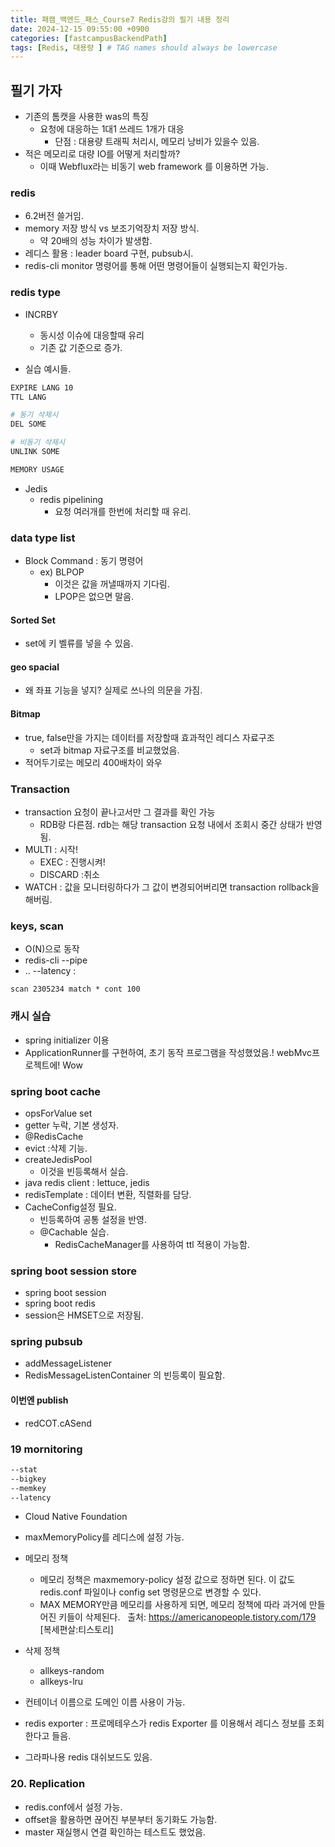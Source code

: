 ```yaml
---
title: 패캠_백엔드_패스_Course7 Redis강의 필기 내용 정리
date: 2024-12-15 09:55:00 +0900
categories: [fastcampusBackendPath]
tags: [Redis, 대용량 ] # TAG names should always be lowercase
---
```


## 필기 가자
* 기존의 톰캣을 사용한 was의 특징
  * 요청에 대응하는 1대1 쓰레드 1개가 대응
    * 단점 : 대용량 트래픽 처리시, 메모리 낭비가 있을수 있음.
* 적은 메모리로 대량 IO를 어떻게 처리할까?
  * 이때 Webflux라는 비동기 web framework 를 이용하면 가능.

### redis
* 6.2버전 쓸거임.
* memory 저장 방식 vs 보조기억장치 저장 방식.
  * 약 20배의 성능 차이가 발생함.
* 레디스 활용 : leader board 구현, pubsub시.
* redis-cli monitor 명령어를 통해 어떤 명령어들이 실행되는지 확인가능.

### redis type
* INCRBY
  * 동시성 이슈에 대응할때 유리
  * 기존 값 기준으로 증가.

* 실습 예시들.
```sh
EXPIRE LANG 10
TTL LANG

# 동기 삭제시
DEL SOME

# 비동기 삭제시
UNLINK SOME

MEMORY USAGE

```

* Jedis
  * redis pipelining
    * 요청 여러개를 한번에 처리할 때 유리.

### data type list
* Block Command : 동기 명령어
  * ex) BLPOP
    * 이것은 값을 꺼낼때까지 기다림.
    * LPOP은 없으면 말음.

#### Sorted Set
* set에 키 벨류를 넣을 수 있음.

#### geo spacial
* 왜 좌표 기능을 넣지? 실제로 쓰나의 의문을 가짐.

#### Bitmap
* true, false만을 가지는 데이터를 저장할때 효과적인 레디스 자료구조
  * set과 bitmap 자료구조를 비교했었음.
* 적어두기로는 메모리 400배차이 와우

### Transaction
* transaction 요청이 끝나고서만 그 결과를 확인 가능
  * RDB랑 다른점. rdb는 해당 transaction 요청 내에서 조회시 중간 상태가 반영됨.
* MULTI : 시작!
  * EXEC : 진행시켜!
  * DISCARD :취소
* WATCH : 값을 모니터링하다가 그 값이 변경되어버리면 transaction rollback을 해버림.

### keys, scan
* O(N)으로 동작
* redis-cli --pipe
* .. --latency :
```
scan 2305234 match * cont 100
```

### 캐시 실습
* spring initializer 이용
* ApplicationRunner를 구현하여, 초기 동작 프로그램을 작성했었음.! webMvc프로젝트에! Wow

### spring boot cache
* opsForValue set
* getter 누락, 기본 생성자.
* @RedisCache
* evict :삭제 기능.
* createJedisPool
  * 이것을 빈등록해서 실습.
* java redis client : lettuce, jedis
* redisTemplate : 데이터 변환, 직렬화를 담당.
* CacheConfig설정 필요.
  * 빈등록하여 공통 설정을 반영.
  * @Cachable 실습.
    * RedisCacheManager를 사용하여 ttl 적용이 가능함.


### spring boot session store
* spring boot session
* spring boot redis
* session은 HMSET으로 저장됨.

### spring pubsub
* addMessageListener
* RedisMessageListenContainer 의 빈등록이 필요함.
#### 이번엔 publish
* redCOT.cASend

### 19 mornitoring
```sh
--stat
--bigkey
--memkey
--latency
```
* Cloud Native Foundation
* maxMemoryPolicy를 레디스에 설정 가능.

* 메모리 정책 
  * 메모리 정책은 maxmemory-policy 설정 값으로 정하면 된다. 이 값도 redis.conf 파일이나 config set 명령문으로 변경할 수 있다. 
  * MAX MEMORY만큼 메모리를 사용하게 되면, 메모리 정책에 따라 과거에 만들어진 키들이 삭제된다.  
출처: https://americanopeople.tistory.com/179 [복세편살:티스토리]
* 삭제 정책
  * allkeys-random
  * allkeys-lru
* 컨테이너 이름으로 도메인 이름 사용이 가능.
* redis exporter : 프로메테우스가 redis Exporter 를 이용해서 레디스 정보를 조회한다고 들음.
*  그라파나용 redis 대쉬보드도 있음.

### 20. Replication
* redis.conf에서 설정 가능.
* offset을 활용하면 끊어진 부분부터 동기화도 가능함.
* master 재실행시 연결 확인하는 테스트도 했었음.

